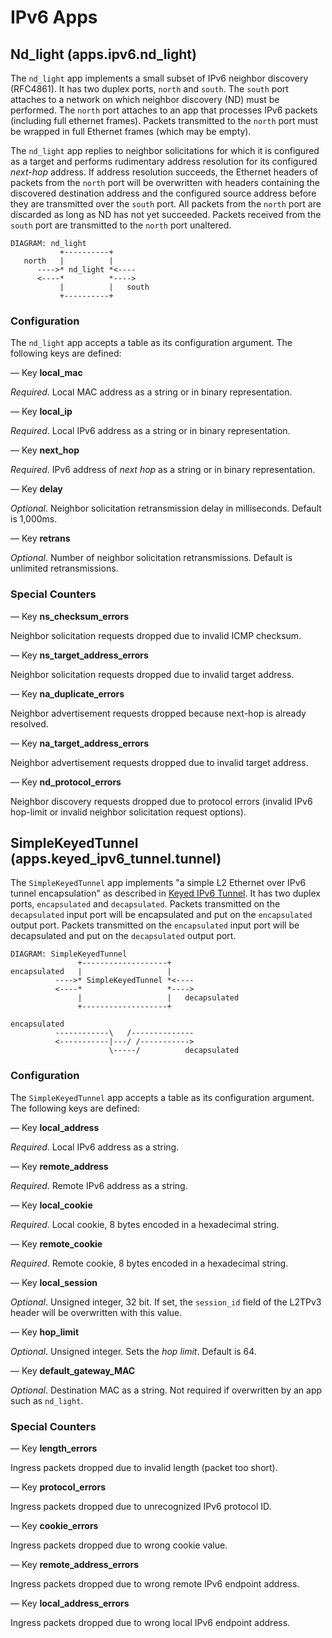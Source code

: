 # IPv6 Apps

## Nd_light (apps.ipv6.nd_light)

The `nd_light` app implements a small subset of IPv6 neighbor discovery
(RFC4861).  It has two duplex ports, `north` and `south`.  The `south`
port attaches to a network on which neighbor discovery (ND) must be
performed.  The `north` port attaches to an app that processes IPv6
packets (including full ethernet frames). Packets transmitted to the
`north` port must be wrapped in full Ethernet frames (which may be
empty).

The `nd_light` app replies to neighbor solicitations for which it is
configured as a target and performs rudimentary address resolution for
its configured *next-hop* address. If address resolution succeeds, the
Ethernet headers of packets from the `north` port will be overwritten
with headers containing the discovered destination address and the
configured source address before they are transmitted over the `south`
port. All packets from the `north` port are discarded as long as ND has
not yet succeeded. Packets received from the `south` port are transmitted
to the `north` port unaltered.

    DIAGRAM: nd_light
               +----------+
       north   |          |
          ---->* nd_light *<----
          <----*          *---->
               |          |   south
               +----------+

### Configuration

The `nd_light` app accepts a table as its configuration argument. The
following keys are defined:

— Key **local_mac**

*Required*. Local MAC address as a string or in binary representation.

— Key **local_ip**

*Required*. Local IPv6 address as a string or in binary representation.

— Key **next_hop**

*Required*. IPv6 address of *next hop* as a string or in binary
representation.

— Key **delay**

*Optional*. Neighbor solicitation retransmission delay in
milliseconds. Default is 1,000ms.

— Key **retrans**

*Optional*. Number of neighbor solicitation retransmissions. Default is
unlimited retransmissions.

### Special Counters

— Key **ns_checksum_errors**

Neighbor solicitation requests dropped due to invalid ICMP checksum.

— Key **ns_target_address_errors**

Neighbor solicitation requests dropped due to invalid target address.

— Key **na_duplicate_errors**

Neighbor advertisement requests dropped because next-hop is already resolved.

— Key **na_target_address_errors**

Neighbor advertisement requests dropped due to invalid target address.

— Key **nd_protocol_errors**

Neighbor discovery requests dropped due to protocol errors (invalid IPv6
hop-limit or invalid neighbor solicitation request options).


## SimpleKeyedTunnel (apps.keyed_ipv6_tunnel.tunnel)

The `SimpleKeyedTunnel` app implements "a simple L2 Ethernet over IPv6
tunnel encapsulation" as described in
[Keyed IPv6 Tunnel](http://tools.ietf.org/html/draft-mkonstan-keyed-ipv6-tunnel-01).
It has two duplex ports, `encapsulated` and `decapsulated`. Packets
transmitted on the `decapsulated` input port will be encapsulated and put
on the `encapsulated` output port. Packets transmitted on the
`encapsulated` input port will be decapsulated and put on the
`decapsulated` output port.

    DIAGRAM: SimpleKeyedTunnel
                   +-------------------+
    encapsulated   |                   |
              ---->* SimpleKeyedTunnel *<----
              <----*                   *---->
                   |                   |   decapsulated
                   +-------------------+
    
    encapsulated    
              ------------\   /--------------
              <-----------|---/ /----------->
                          \-----/          decapsulated


### Configuration

The `SimpleKeyedTunnel` app accepts a table as its configuration
argument. The following keys are defined:

— Key **local_address**

*Required*. Local IPv6 address as a string.

— Key **remote_address**

*Required*. Remote IPv6 address as a string.

— Key **local_cookie**

*Required*. Local cookie, 8 bytes encoded in a hexadecimal string.

— Key **remote_cookie**

*Required*. Remote cookie, 8 bytes encoded in a hexadecimal string.

— Key **local_session**

*Optional*. Unsigned integer, 32 bit. If set, the `session_id` field of
the L2TPv3 header will be overwritten with this value.

— Key **hop_limit**

*Optional*. Unsigned integer. Sets the *hop limit*. Default is 64.

— Key **default_gateway_MAC**

*Optional*. Destination MAC as a string. Not required if overwritten by
an app such as `nd_light`.


### Special Counters

— Key **length_errors**

Ingress packets dropped due to invalid length (packet too short).

— Key **protocol_errors**

Ingress packets dropped due to unrecognized IPv6 protocol ID.

— Key **cookie_errors**

Ingress packets dropped due to wrong cookie value.

— Key **remote_address_errors**

Ingress packets dropped due to wrong remote IPv6 endpoint address.

— Key **local_address_errors**

Ingress packets dropped due to wrong local IPv6 endpoint address.
